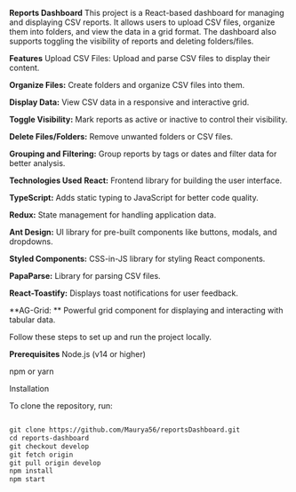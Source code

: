 **Reports Dashboard**
This project is a React-based dashboard for managing and displaying CSV reports. It allows users to upload CSV files, organize them into folders, and view the data in a grid format. The dashboard also supports toggling the visibility of reports and deleting folders/files.

**Features**
Upload CSV Files: Upload and parse CSV files to display their content.

**Organize Files:**
Create folders and organize CSV files into them.

**Display Data:**
View CSV data in a responsive and interactive grid.

**Toggle Visibility:**
Mark reports as active or inactive to control their visibility.

**Delete Files/Folders:**
Remove unwanted folders or CSV files.

**Grouping and Filtering:**
Group reports by tags or dates and filter data for better analysis.

**Technologies Used**
**React:** Frontend library for building the user interface.

**TypeScript:** Adds static typing to JavaScript for better code quality.

**Redux:**
 State management for handling application data.

**Ant Design:**
 UI library for pre-built components like buttons, modals, and dropdowns.

**Styled Components:**
 CSS-in-JS library for styling React components.

**PapaParse:**
 Library for parsing CSV files.

**React-Toastify:**
 Displays toast notifications for user feedback.

**AG-Grid: **
Powerful grid component for displaying and interacting with tabular data.


Follow these steps to set up and run the project locally.

**Prerequisites**
Node.js (v14 or higher)

npm or yarn

Installation

To clone the repository, run:

```markdown

git clone https://github.com/Maurya56/reportsDashboard.git
cd reports-dashboard
git checkout develop
git fetch origin
git pull origin develop
npm install
npm start

```



